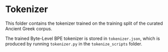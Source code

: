 # Tokenizer

This folder contains the tokenizer trained on the training split of the curated Ancient Greek corpus.

The trained Byte-Level BPE tokenizer is stored in `tokenizer.json`, which is produced by running `tokenizer.py` in the `tokenize_scripts` folder.
